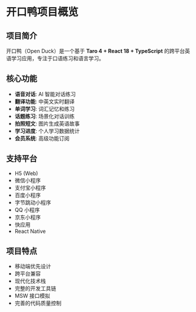 # 开口鸭项目概览

## 项目简介
开口鸭（Open Duck）是一个基于 **Taro 4 + React 18 + TypeScript** 的跨平台英语学习应用，专注于口语练习和语言学习。

## 核心功能
- **语音对话**: AI 智能对话练习
- **翻译功能**: 中英文实时翻译
- **单词学习**: 词汇记忆和练习
- **话题练习**: 场景化对话训练
- **拍照短文**: 图片生成英语故事
- **学习进度**: 个人学习数据统计
- **会员系统**: 高级功能订阅

## 支持平台
- H5 (Web)
- 微信小程序
- 支付宝小程序
- 百度小程序
- 字节跳动小程序
- QQ 小程序
- 京东小程序
- 快应用
- React Native

## 项目特点
- 移动端优先设计
- 跨平台兼容
- 现代化技术栈
- 完整的开发工具链
- MSW 接口模拟
- 完善的代码质量控制